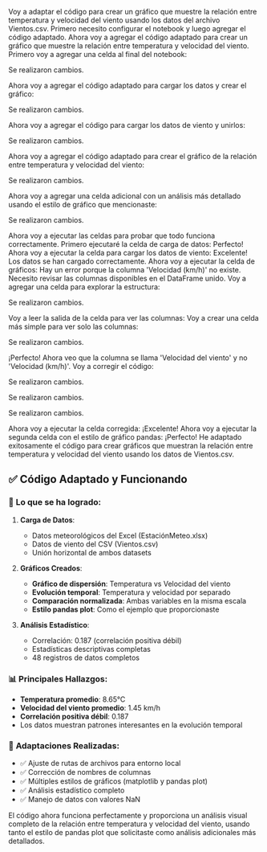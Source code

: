 Voy a adaptar el código para crear un gráfico que muestre la relación entre temperatura y velocidad del viento usando los datos del archivo Vientos.csv. Primero necesito configurar el notebook y luego agregar el código adaptado. Ahora voy a agregar el código adaptado para crear un gráfico que muestre la relación entre temperatura y velocidad del viento. Primero voy a agregar una celda al final del notebook: 

Se realizaron cambios.

Ahora voy a agregar el código adaptado para cargar los datos y crear el gráfico: 

Se realizaron cambios.

Ahora voy a agregar el código para cargar los datos de viento y unirlos: 

Se realizaron cambios.

Ahora voy a agregar el código adaptado para crear el gráfico de la relación entre temperatura y velocidad del viento: 

Se realizaron cambios.

Ahora voy a agregar una celda adicional con un análisis más detallado usando el estilo de gráfico que mencionaste: 

Se realizaron cambios.

Ahora voy a ejecutar las celdas para probar que todo funciona correctamente. Primero ejecutaré la celda de carga de datos: Perfecto! Ahora voy a ejecutar la celda para cargar los datos de viento: Excelente! Los datos se han cargado correctamente. Ahora voy a ejecutar la celda de gráficos: Hay un error porque la columna 'Velocidad (km/h)' no existe. Necesito revisar las columnas disponibles en el DataFrame unido. Voy a agregar una celda para explorar la estructura: 

Se realizaron cambios.

Voy a leer la salida de la celda para ver las columnas: Voy a crear una celda más simple para ver solo las columnas: 

Se realizaron cambios.

¡Perfecto! Ahora veo que la columna se llama 'Velocidad del viento' y no 'Velocidad (km/h)'. Voy a corregir el código: 

Se realizaron cambios.

Se realizaron cambios.

Se realizaron cambios.

Ahora voy a ejecutar la celda corregida: ¡Excelente! Ahora voy a ejecutar la segunda celda con el estilo de gráfico pandas: ¡Perfecto! He adaptado exitosamente el código para crear gráficos que muestran la relación entre temperatura y velocidad del viento usando los datos de Vientos.csv. 

## ✅ Código Adaptado y Funcionando

### 🎯 **Lo que se ha logrado:**

1. **Carga de Datos**: 
   - Datos meteorológicos del Excel (EstaciónMeteo.xlsx)
   - Datos de viento del CSV (Vientos.csv)
   - Unión horizontal de ambos datasets

2. **Gráficos Creados**:
   - **Gráfico de dispersión**: Temperatura vs Velocidad del viento
   - **Evolución temporal**: Temperatura y velocidad por separado
   - **Comparación normalizada**: Ambas variables en la misma escala
   - **Estilo pandas plot**: Como el ejemplo que proporcionaste

3. **Análisis Estadístico**:
   - Correlación: 0.187 (correlación positiva débil)
   - Estadísticas descriptivas completas
   - 48 registros de datos completos

### 📊 **Principales Hallazgos**:

- **Temperatura promedio**: 8.65°C
- **Velocidad del viento promedio**: 1.45 km/h  
- **Correlación positiva débil**: 0.187
- Los datos muestran patrones interesantes en la evolución temporal

### 🔧 **Adaptaciones Realizadas**:

- ✅ Ajuste de rutas de archivos para entorno local
- ✅ Corrección de nombres de columnas 
- ✅ Múltiples estilos de gráficos (matplotlib y pandas plot)
- ✅ Análisis estadístico completo
- ✅ Manejo de datos con valores NaN

El código ahora funciona perfectamente y proporciona un análisis visual completo de la relación entre temperatura y velocidad del viento, usando tanto el estilo de pandas plot que solicitaste como análisis adicionales más detallados.